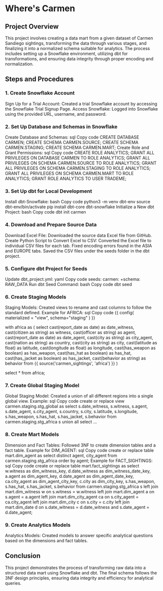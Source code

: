 # Where's Carmen

## Project Overview
This project involves creating a data mart from a given dataset of Carmen Sandiego sightings, transforming the data through various stages, and finalizing it into a normalized schema suitable for analytics. The process includes setting up a Snowflake environment, utilizing dbt for transformations, and ensuring data integrity through proper encoding and normalization.

## Steps and Procedures
### 1. Create Snowflake Account
Sign Up for a Trial Account: Created a trial Snowflake account by accessing the Snowflake Trial Signup Page.
Access Snowflake: Logged into Snowflake using the provided URL, username, and password.

### 2. Set Up Database and Schemas in Snowflake
Create Database and Schemas:
sql
Copy code
CREATE DATABASE CARMEN;
CREATE SCHEMA CARMEN.SOURCE;
CREATE SCHEMA CARMEN.STAGING;
CREATE SCHEMA CARMEN.MART;
Create Role and Grant Permissions:
sql
Copy code
CREATE ROLE ANALYTICS;
GRANT ALL PRIVILEGES ON DATABASE CARMEN TO ROLE ANALYTICS;
GRANT ALL PRIVILEGES ON SCHEMA CARMEN.SOURCE TO ROLE ANALYTICS;
GRANT ALL PRIVILEGES ON SCHEMA CARMEN.STAGING TO ROLE ANALYTICS;
GRANT ALL PRIVILEGES ON SCHEMA CARMEN.MART TO ROLE ANALYTICS;
GRANT ROLE ANALYTICS TO USER TRADEME;

### 3. Set Up dbt for Local Development
Install dbt-Snowflake:
bash
Copy code
python3 -m venv dbt-env
source dbt-env/bin/activate
pip install dbt-core dbt-snowflake
Initialize a New dbt Project:
bash
Copy code
dbt init carmen

### 4. Download and Prepare Source Data
Download Excel File: Downloaded the source data Excel file from GitHub.
Create Python Script to Convert Excel to CSV:
Converted the Excel file to individual CSV files for each tab.
Fixed encoding errors found in the ASIA and EUROPE tabs.
Saved the CSV files under the seeds folder in the dbt project.

### 5. Configure dbt Project for Seeds
Update dbt_project.yml:
yaml
Copy code
seeds:
  carmen:
    +schema: RAW_DATA
Run dbt Seed Command:
bash
Copy code
dbt seed

### 6. Create Staging Models
Staging Models:
Created views to rename and cast columns to follow the standard defined.
Example for AFRICA:
sql
Copy code
{{
  config(
    materialized = "view",
    schema="staging"
  )
}}

with africa as (
    select
        cast(report_date as date) as date_witness,
        cast(citizen as string) as witness,
        cast(officer as string) as agent,
        cast(report_date as date) as date_agent,
        cast(city as string) as city_agent,
        cast(nation as string) as country,
        cast(city as string) as city,
        cast(latitude as float) as latitude,
        cast(longitude as float) as longitude,
        cast(has_weapon as boolean) as has_weapon,
        cast(has_hat as boolean) as has_hat,
        cast(has_jacket as boolean) as has_jacket,
        cast(behavior as string) as behavior
    from {{ source('carmen_sightings', 'africa') }}
)

select * from africa;

### 7. Create Global Staging Model
Global Staging Model:
Created a union of all different regions into a single global view.
Example:
sql
Copy code
create or replace view carmen.staging.stg_global as
select
    s.date_witness,
    s.witness,
    s.agent,
    s.date_agent,
    s.city_agent,
    s.country,
    s.city,
    s.latitude,
    s.longitude,
    s.has_weapon,
    s.has_hat,
    s.has_jacket,
    s.behavior
from 
    carmen.staging.stg_africa s
union all
select
    ...

### 8. Create Mart Models
Dimension and Fact Tables:
Followed 3NF to create dimension tables and a fact table.
Example for DIM_AGENT:
sql
Copy code
create or replace table mart.dim_agent as
select distinct 
    agent,
    city_agent
from 
    carmen.staging.stg_africa
order by 
    agent;
Example for FACT_SIGHTINGS:
sql
Copy code
create or replace table mart.fact_sightings as
select
    w.witness as dim_witness_key,
    d.date_witness as dim_witness_date_key,
    a.agent as dim_agent_key,
    d.date_agent as dim_agent_date_key,
    ca.city_agent as dim_agent_city_key,
    c.city as dim_city_key,
    s.has_weapon,
    s.has_hat,
    s.has_jacket,
    s.behavior
from 
    carmen.staging.stg_africa s
left join 
    mart.dim_witness w on s.witness = w.witness
left join 
    mart.dim_agent a on s.agent = a.agent
left join 
    mart.dim_city_agent ca on s.city_agent = ca.city_agent
left join 
    mart.dim_city c on s.city = c.city
left join 
    mart.dim_date d on s.date_witness = d.date_witness and s.date_agent = d.date_agent;

### 9. Create Analytics Models
Analytics Models:
Created models to answer specific analytical questions based on the dimensions and fact tables.

## Conclusion
This project demonstrates the process of transforming raw data into a structured data mart using Snowflake and dbt. The final schema follows the 3NF design principles, ensuring data integrity and efficiency for analytical queries.